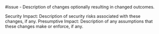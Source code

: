 #issue - Description of changes optionally resulting in changed outcomes.

Security Impact: Description of security risks associated with these changes, if any.
Presumptive Impact: Description of any assumptions that these changes make or enforce, if any.
